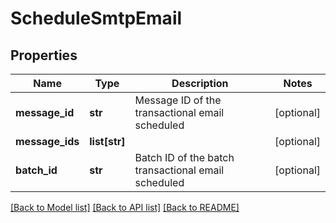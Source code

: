 # ScheduleSmtpEmail

## Properties
Name | Type | Description | Notes
------------ | ------------- | ------------- | -------------
**message_id** | **str** | Message ID of the transactional email scheduled | [optional] 
**message_ids** | **list[str]** |  | [optional] 
**batch_id** | **str** | Batch ID of the batch transactional email scheduled | [optional] 

[[Back to Model list]](../README.md#documentation-for-models) [[Back to API list]](../README.md#documentation-for-api-endpoints) [[Back to README]](../README.md)


